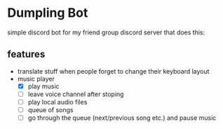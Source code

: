 # Dumpling Bot

simple discord bot for my friend group discord server that does this:

## features

- translate stuff when people forget to change their keyboard layout
- music player
    - [x] play music
    - [ ] leave voice channel after stoping
    - [ ] play local audio files
    - [ ] queue of songs
    - [ ] go through the queue (next/previous song etc.) and pause music